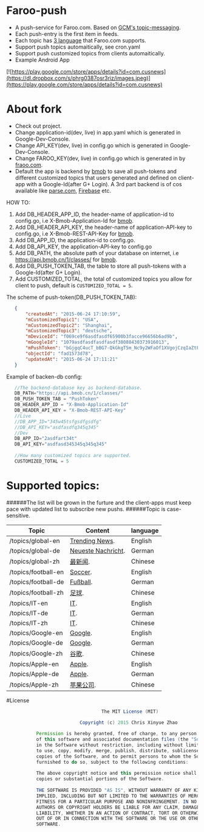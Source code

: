 # Faroo-push
- A push-service for Faroo.com. Based on [GCM's topic-messaging](https://developers.google.com/cloud-messaging/topic-messaging).
- Each push-entry is the first item in feeds.
- Each topic has [3 language](http://www.faroo.com/hp/api/api.html#description) that Faroo.com supports.
- Support push topics automaitically, see cron.yaml
- Support push customized topics from clients automaitically.
- Example Android App

[![https://play.google.com/store/apps/details?id=com.cusnews](https://dl.dropbox.com/s/phrg0387osr3riz/images.jpeg)](https://play.google.com/store/apps/details?id=com.cusnews)


# About fork
- Check out project.
- Change application-id(dev, live) in app.yaml which is generated in Google-Dev-Console.
- Change API_KEY(dev, live) in config.go which is generated in Google-Dev-Console.
- Change FAROO_KEY(dev, live) in config.go which is generated in by [fraoo.com](http://www.faroo.com/hp/api/api.html#key).
- Default the app is backend by [bmob](http://www.bmob.cn/) to save all push-tokens and different customized topics that users generated and defined on client-app with a Google-Id(after G+ Login). A 3rd part backend is of cos available like [parse.com](http://www.parse.com), [Firebase](http://www.firebase.com) etc.

HOW TO:

1. Add DB_HEADER_APP_ID, the header-name of application-id to config.go, i.e X-Bmob-Application-Id for [bmob](http://www.bmob.cn/).
2. Add DB_HEADER_API_KEY, the header-name of application-API-key to config.go, i.e X-Bmob-REST-API-Key for [bmob](http://www.bmob.cn/).
3. Add DB_APP_ID, the application-id to config.go.
4. Add DB_API_KEY, the application-API-key to config.go
5. Add DB_PATH, the absolute path of your database on internet, i.e https://api.bmob.cn/1/classes/ for [bmob](http://www.bmob.cn/).
6. Add DB_PUSH_TOKEN_TAB, the table to store all push-tokens with a Google-Id(after G+ Login). 
7. Add CUSTOMIZED_TOTAL, the total of customized topics you allow for client to push, default is  ```CUSTOMIZED_TOTAL = 5```.

The scheme of push-token(DB_PUSH_TOKEN_TAB):
 ```json
	{
		"createdAt": "2015-06-24 17:10:59",
		"mCustomizedTopic1": "USA",
		"mCustomizedTopic2": "Shanghai",
		"mCustomizedTopic3": "deutsche",
		"mDeviceId": "f069ce9f6asdfasdf65900b3facce96656b6ad9b",
		"mGoogleId": "1079asdfasdfasdfasdf38088430373916013",
		"mPushToken": "bGjgqC4ucT_bBG7-QkGkgT5m_Nc9y2WFaOf1XVgojCzqIaZtFQ-_SI1knT1GwVe91WX8kp8nD1e_AK2khfJ0euQVOeV54Mge",
		"objectId": "fad1573d78",
		"updatedAt": "2015-06-24 17:11:21"
	}
 ```
 
 Example of backen-db config:
 ```go
	//The backend-database key as backend-database.
	DB_PATH="https://api.bmob.cn/1/classes/"
	DB_PUSH_TOKEN_TAB = "PushToken" 
	DB_HEADER_APP_ID = "X-Bmob-Application-Id"
	DB_HEADER_API_KEY = "X-Bmob-REST-API-Key"
	//Live
	//DB_APP_ID="345w45tsfgsdfgsdfg"
	//DB_API_KEY="asdfasdfq345q345"
	//Dev
	DB_APP_ID="2asdfart34t"
	DB_API_KEY="asdfasd345345q345q345"
	
	//How many customized topics are supported.
	CUSTOMIZED_TOTAL = 5
 ```
 
# Supported topics:
######The list will be grown in the furture and the client-apps must keep pace with updated list to subscribe new pushs.
######Topic is case-sensitive.

| Topic  | Content | language |
| ------------- | ------------- | ------------- |
| /topics/global-en  | [Trending News](http://www.faroo.com/api?q=&start=1&length=10&l=en&src=news&f=json).  | English |
| /topics/global-de  | [Neueste Nachricht](http://www.faroo.com/api?q=&start=1&length=10&l=de&src=news&f=json).  | German  |
| /topics/global-zh  | [最新闻](http://www.faroo.com/api?q=&start=1&length=10&l=zh&src=news&f=json).  |  Chinese |
| /topics/football-en  | [Soccer](http://www.faroo.com/api?q=soccer&start=1&length=10&l=en&src=news&f=json).  | English |
| /topics/football-de  | [Fußball](http://www.faroo.com/api?q=fußball&start=1&length=10&l=de&src=news&f=json).  | German  |
| /topics/football-zh  | [足球](http://www.faroo.com/api?q=足球&start=1&length=10&l=zh&src=news&f=json).  |  Chinese |
| /topics/IT-en  | [IT](http://www.faroo.com/api?q=Internet&start=1&length=10&l=en&src=news&f=json).  | English |
| /topics/IT-de  | [IT](http://www.faroo.com/api?q=Internet&start=1&length=10&l=de&src=news&f=json).  | German  |
| /topics/IT-zh  | [IT](http://www.faroo.com/api?q=网络&start=1&length=10&l=zh&src=news&f=json).  |  Chinese |
| /topics/Google-en  | [Google](http://www.faroo.com/api?q=Google&start=1&length=10&l=en&src=news&f=json).  | English |
| /topics/Google-de  | [Google](http://www.faroo.com/api?q=Google&start=1&length=10&l=de&src=news&f=json).  | German  |
| /topics/Google-zh  | [谷歌](http://www.faroo.com/api?q=谷歌&start=1&length=10&l=zh&src=news&f=json).  |  Chinese |
| /topics/Apple-en  | [Apple](http://www.faroo.com/api?q=Apple&start=1&length=10&l=en&src=news&f=json).  | English |
| /topics/Apple-de  | [Apple](http://www.faroo.com/api?q=Apple&start=1&length=10&l=de&src=news&f=json).  | German  |
| /topics/Apple-zh  | [苹果公司](http://www.faroo.com/api?q=苹果公司&start=1&length=10&l=zh&src=news&f=json).  |  Chinese |
 
 
#License

 ```java
 									The MIT License (MIT)

							Copyright (c) 2015 Chris Xinyue Zhao
			
			Permission is hereby granted, free of charge, to any person obtaining a copy
			of this software and associated documentation files (the "Software"), to deal
			in the Software without restriction, including without limitation the rights
			to use, copy, modify, merge, publish, distribute, sublicense, and/or sell
			copies of the Software, and to permit persons to whom the Software is
			furnished to do so, subject to the following conditions:
			
			The above copyright notice and this permission notice shall be included in all
			copies or substantial portions of the Software.
			
			THE SOFTWARE IS PROVIDED "AS IS", WITHOUT WARRANTY OF ANY KIND, EXPRESS OR
			IMPLIED, INCLUDING BUT NOT LIMITED TO THE WARRANTIES OF MERCHANTABILITY,
			FITNESS FOR A PARTICULAR PURPOSE AND NONINFRINGEMENT. IN NO EVENT SHALL THE
			AUTHORS OR COPYRIGHT HOLDERS BE LIABLE FOR ANY CLAIM, DAMAGES OR OTHER
			LIABILITY, WHETHER IN AN ACTION OF CONTRACT, TORT OR OTHERWISE, ARISING FROM,
			OUT OF OR IN CONNECTION WITH THE SOFTWARE OR THE USE OR OTHER DEALINGS IN THE
			SOFTWARE.
 ```
